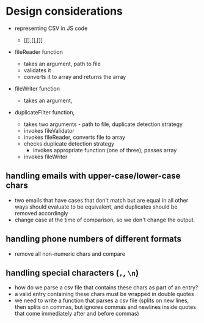# Design considerations

- representing CSV in JS code
  - [[],[],[]]


- fileReader function
  - takes an argument, path to file
  - validates it
  - converts it to array and returns the array
- fileWriter function
  - takes an argument, 
- duplicateFilter function, 
  - takes two arguments - path to file, duplicate detection strategy
  - invokes fileValidator
  - invokes fileReader, converts file to array
  - checks duplicate detection strategy
    - invokes appropriate function (one of three), passes array
  - invokes fileWriter

## handling emails with upper-case/lower-case chars
- two emails that have cases that don't match but are equal in all other ways should evaluate to be equivalent, and duplicates should be removed accordingly
- change case at the time of comparison, so we don't change the output.

## handling phone numbers of different formats
- remove all non-numeric chars and compare

## handling special characters (`,`, `\n`)

- how do we parse a csv file that contains these chars as part of an entry?
- a valid entry containing these chars must be wrapped in double quotes
- we need to write a function that parses a csv file (splits on new lines, then splits on commas, but ignores commas and newlines inside quotes that come immediately after and before commas)